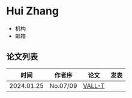 # Hui Zhang

- 机构
- 邮箱
  
  
## 论文列表

| 时间 | 作者序 | 论文 | 发表 |
|:-:|:-:|---|---|
| 2024.01.25 | No.07/09 | [VALL-T](../Models/Speech_LLM/2024.01.25_VALL-T.md) |